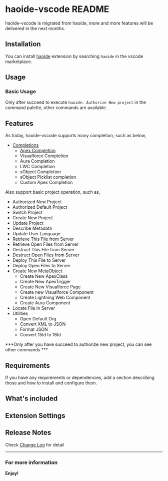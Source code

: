 # haoide-vscode README

haoide-vscode is migrated from haoide, more and more features will be delivered in the next months.

## Installation
You can install [haoide](https://marketplace.visualstudio.com/items?itemName=mouseliu.haoide) extension by searching ``haoide`` in the vscode marketplace.

## Usage

### Basic Usage
Only after succeed to execute ``haoide: Authorize New project`` in the command palette, other commands are available.

## Features

As today, haoide-vscode supports many completion, such as below,
+ [Completions](https://github.com/xjsender/haoide-vscode/blob/master/docs/haoide-vscode.gif)
    - [Apex Completion](https://github.com/xjsender/haoide-vscode/blob/master/docs/haoide-vscode-apex.gif)
    - Visualforce Completion
    - Aura Completion
    - LWC Completion
    - sObject Completion
    - sObject Picklist completion
    - Custom Apex Completion

Also support basic project operation, such as,
+ Authorized New Project
+ Authorized Default Project
+ Switch Project
+ Create New Project
+ Update Project
+ Describe Metadata
+ Update User Language
+ Retrieve This File from Server
+ Retrieve Open Files from Server
+ Destruct This File from Server
+ Destruct Open Files from Server
+ Deploy This File to Server
+ Deploy Open Files to Server
+ Create New MetaObject
    - Create New ApexClass
    - Create New ApexTrigger
    - Create New Visualforce Page
    - Create new Visualforce Component
    - Create Lightning Web Component
    - Create Aura Component
+ Locate File in Server
+ Utilities
    - Open Default Org
    - Convert XML to JSON
    - Format JSON
    - Convert 15Id to 18Id

***Only after you have succeed to authorize new project, you can see other commands ***


## Requirements

If you have any requirements or dependencies, add a section describing those and how to install and configure them.

## What's included


## Extension Settings

<!-- Include if your extension adds any VS Code settings through the `contributes.configuration` extension point.

For example:

This extension contributes the following settings:

* `myExtension.enable`: enable/disable this extension
* `myExtension.thing`: set to `blah` to do something -->


## Release Notes

Check [Change Log](https://github.com/xjsender/haoide-vscode/blob/master/CHANGELOG.md) for detail

-----------------------------------------------------------------------------------------------------------

### For more information


**Enjoy!**

